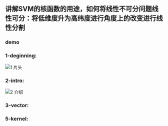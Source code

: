 ## 讲解SVM的核函数的用途，如何将线性不可分问题线性可分：将低维度升为高纬度进行角度上的改变进行线性分割
### demo
### 1-deginning:
![1 片头](https://github.com/user-attachments/assets/473c20bc-1f97-401a-811c-76d92baed7b6)
### 2-intro:
![2 介绍](https://github.com/user-attachments/assets/a3b48b04-facf-4910-b0cd-438c15bef22f)
### 3-vector:
###

### 5-kernel:


